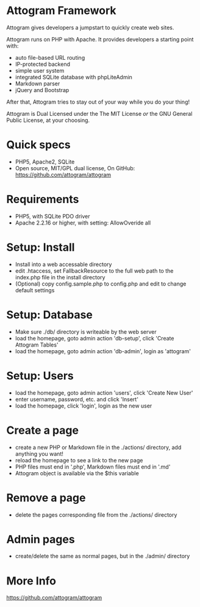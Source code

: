 Attogram Framework
==================

Attogram gives developers a jumpstart to quickly create web sites.

Attogram runs on PHP with Apache. It provides developers a starting point with:

* auto file-based URL routing
* IP-protected backend
* simple user system
* integrated SQLite database with phpLiteAdmin
* Markdown parser
* jQuery and Bootstrap

After that, Attogram tries to stay out of your way while you do your thing!

Attogram is Dual Licensed under the The MIT License *or* the GNU General Public License, at your choosing.

Quick specs
===========
* PHP5, Apache2, SQLite
* Open source, MIT/GPL dual license, On GitHub: https://github.com/attogram/attogram

Requirements
============
* PHP5, with SQLite PDO driver
* Apache 2.2.16 or higher, with setting: AllowOveride all

Setup: Install
==============
* Install into a web accessable directory
* edit .htaccess, set FallbackResource to the full web path to the index.php file in the install directory
* (Optional) copy config.sample.php to config.php and edit to change default settings

Setup: Database
==============
* Make sure ./db/ directory is writeable by the web server
* load the homepage, goto admin action 'db-setup', click 'Create Attogram Tables'
* load the homepage, goto admin action 'db-admin', login as 'attogram'

Setup: Users
============
* load the homepage, goto admin action 'users', click 'Create New User'
* enter username, password, etc. and click 'Insert'
* load the homepage, click 'login', login as the new user

Create a page
=============
* create a new PHP or Markdown file in the ./actions/ directory, add anything you want!
* reload the homepage to see a link to the new page
* PHP files must end in '.php', Markdown files must end in '.md'
* Attogram object is available via the $this variable

Remove a page
=============
* delete the pages corresponding file from the ./actions/ directory

Admin pages
===========
* create/delete the same as normal pages, but in the ./admin/ directory

More Info
=========
https://github.com/attogram/attogram

